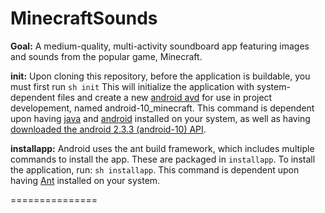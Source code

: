 MinecraftSounds
===============

**Goal:** A medium-quality, multi-activity soundboard app featuring images and sounds from the popular game, Minecraft.

**init:** Upon cloning this repository, before the application is buildable, you must first run `sh init` 
This will initialize the application with system-dependent files and create a new [android avd](http://developer.android.com/tools/devices/index.html) for use in 
project developement, named android-10\_minecraft. This command is dependent upon having [java](http://www.oracle.com/technetwork/java/javase/downloads/index.html) and [android](http://developer.android.com/sdk/index.html)
installed on your system, as well as having [downloaded the android 2.3.3 (android-10) API](http://developer.android.com/sdk/installing/adding-packages.html).

**installapp:** Android uses the ant build framework, which includes multiple commands to install the app. 
These are packaged in `installapp`. To install the application, run: `sh installapp`.
This command is dependent upon having [Ant](http://ant.apache.org/bindownload.cgi) installed on your system.

===============
